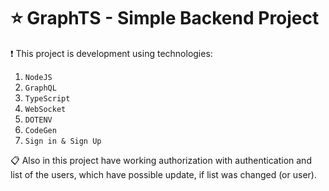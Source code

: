 # ⭐️ GraphTS - Simple Backend Project

❗️ This project is development using technologies:

1. `NodeJS`
2. `GraphQL`
3. `TypeScript`
4. `WebSocket`
5. `DOTENV`
6. `CodeGen`
7. `Sign in & Sign Up`

📋 Also in this project have working authorization with authentication and list of the users, which have possible update, if list was changed (or user).
